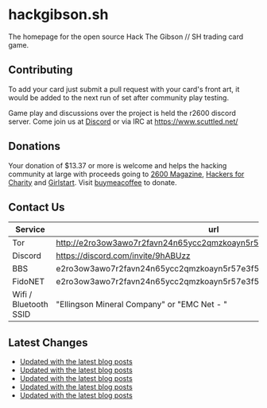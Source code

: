 # hackgibson.sh
The homepage for the open source Hack The Gibson // SH trading card game.


## Contributing

To add your card just submit a pull request with your card's front art, it would be added to the next run of set after community play testing.

Game play and discussions over the project is held the r2600 discord server. Come join us at [Discord](https://discord.com/invite/9hABUzz) or via IRC at https://www.scuttled.net/


## Donations

Your donation of $13.37 or more is welcome and helps the hacking community at large with proceeds going to [2600 Magazine](https://2600.com/), [Hackers for Charity](https://hackersforcharity.org) and [Girlstart](https://girlstart.org).  Visit [buymeacoffee](https://www.buymeacoffee.com/hackgibson.sh) to donate.


## Contact Us

Service | url
-|-
Tor | http://e2ro3ow3awo7r2favn24n65ycc2qmzkoayn5r57e3f56nvjwdcgg32ad.onion
Discord | https://discord.com/invite/9hABUzz
BBS | e2ro3ow3awo7r2favn24n65ycc2qmzkoayn5r57e3f56nvjwdcgg32ad.onion:23
FidoNET | e2ro3ow3awo7r2favn24n65ycc2qmzkoayn5r57e3f56nvjwdcgg32ad.onion:24554
Wifi / Bluetooth SSID | "Ellingson Mineral Company" or "EMC Net - <fidonet address>"

## Latest Changes
<!-- BLOG-POST-LIST:START -->
- [Updated with the latest blog posts](https://github.com/DFW2600/hackgibson.sh/commit/4153e4cbb7b1133def5d7b50e1c0d62183b9678a)
- [Updated with the latest blog posts](https://github.com/DFW2600/hackgibson.sh/commit/0da37d653a834e2c50f7e8b33c410af6fbf67098)
- [Updated with the latest blog posts](https://github.com/DFW2600/hackgibson.sh/commit/68d498bd1da9c96203299a93449553f461675956)
- [Updated with the latest blog posts](https://github.com/DFW2600/hackgibson.sh/commit/f0cf570eb759116474d536bf643f0bcce2ed2397)
- [Updated with the latest blog posts](https://github.com/DFW2600/hackgibson.sh/commit/b0cc2fdad24f5a3529410be9f4ad98128bfb5789)
<!-- BLOG-POST-LIST:END -->
